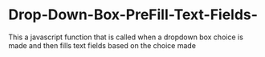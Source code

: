 # Drop-Down-Box-PreFill-Text-Fields-
This a javascript function that is called when a dropdown box choice is made and then fills text fields based on the choice made
